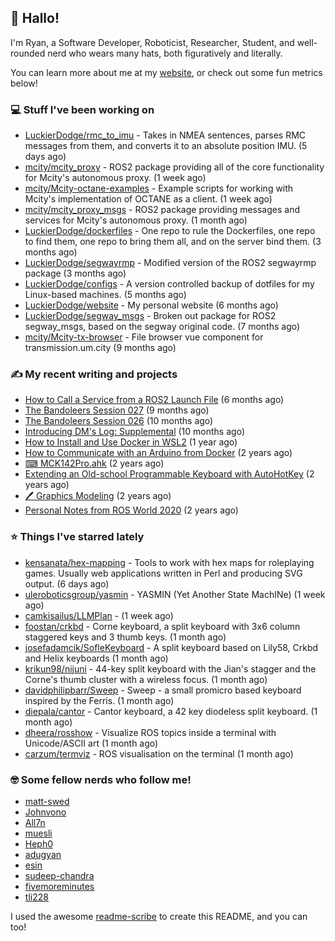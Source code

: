 ## 👋 Hallo!

I'm Ryan, a Software Developer, Roboticist, Researcher, Student, and well-rounded nerd who wears many hats, both figuratively and literally.

You can learn more about me at my [website](https://ryandlewis.dev), or check out some fun metrics below!

### 💻 Stuff I've been working on

- [LuckierDodge/rmc_to_imu](https://github.com/LuckierDodge/rmc_to_imu) - Takes in NMEA sentences, parses RMC messages from them, and converts it to an absolute position IMU. (5 days ago)
- [mcity/mcity_proxy](https://github.com/mcity/mcity_proxy) - ROS2 package providing all of the core functionality for Mcity&#39;s autonomous proxy. (1 week ago)
- [mcity/Mcity-octane-examples](https://github.com/mcity/Mcity-octane-examples) - Example scripts for working with Mcity&#39;s implementation of OCTANE as a client. (1 week ago)
- [mcity/mcity_proxy_msgs](https://github.com/mcity/mcity_proxy_msgs) - ROS2 package providing messages and services for Mcity&#39;s autonomous proxy. (1 month ago)
- [LuckierDodge/dockerfiles](https://github.com/LuckierDodge/dockerfiles) - One repo to rule the Dockerfiles, one repo to find them, one repo to bring them all, and on the server bind them. (3 months ago)
- [LuckierDodge/segwayrmp](https://github.com/LuckierDodge/segwayrmp) - Modified version of the ROS2 segwayrmp package (3 months ago)
- [LuckierDodge/configs](https://github.com/LuckierDodge/configs) - A version controlled backup of dotfiles for my Linux-based machines. (5 months ago)
- [LuckierDodge/website](https://github.com/LuckierDodge/website) - My personal website (6 months ago)
- [LuckierDodge/segway_msgs](https://github.com/LuckierDodge/segway_msgs) - Broken out package for ROS2 segway_msgs, based on the segway original code. (7 months ago)
- [mcity/Mcity-tx-browser](https://github.com/mcity/Mcity-tx-browser) - File browser vue component for transmission.um.city (9 months ago)

### ✍ My recent writing and projects

- [How to Call a Service from a ROS2 Launch File](https://ryandlewis.dev/posts/callserviceinros2launch/) (6 months ago)
- [The Bandoleers Session 027](https://ryandlewis.dev/posts/ttrpg/thebandoleers027/) (9 months ago)
- [The Bandoleers Session 026](https://ryandlewis.dev/posts/ttrpg/thebandoleers026/) (10 months ago)
- [Introducing DM&#39;s Log: Supplemental](https://ryandlewis.dev/posts/ttrpg/introducingdmslog/) (10 months ago)
- [How to Install and Use Docker in WSL2](https://ryandlewis.dev/posts/howtowsldocker/) (1 year ago)
- [How to Communicate with an Arduino from Docker](https://ryandlewis.dev/posts/howtoarduinodocker/) (2 years ago)
- [⌨ MCK142Pro.ahk](https://ryandlewis.dev/projects/mck142pro/) (2 years ago)
- [Extending an Old-school Programmable Keyboard with AutoHotKey](https://ryandlewis.dev/posts/mck142pro/) (2 years ago)
- [🖊 Graphics Modeling](https://ryandlewis.dev/projects/graphics/) (2 years ago)
- [Personal Notes from ROS World 2020](https://ryandlewis.dev/posts/rosworld2020/) (2 years ago)

### ⭐ Things I've starred lately

- [kensanata/hex-mapping](https://github.com/kensanata/hex-mapping) - Tools to work with hex maps for roleplaying games. Usually web applications written in Perl and producing SVG output. (6 days ago)
- [uleroboticsgroup/yasmin](https://github.com/uleroboticsgroup/yasmin) - YASMIN (Yet Another State MachINe) (1 week ago)
- [camkisailus/LLMPlan](https://github.com/camkisailus/LLMPlan) -  (1 week ago)
- [foostan/crkbd](https://github.com/foostan/crkbd) - Corne keyboard, a split keyboard with 3x6 column staggered keys and 3 thumb keys. (1 month ago)
- [josefadamcik/SofleKeyboard](https://github.com/josefadamcik/SofleKeyboard) - A split keyboard based on Lily58, Crkbd and Helix keyboards (1 month ago)
- [krikun98/nijuni](https://github.com/krikun98/nijuni) - 44-key split keyboard with the Jian&#39;s stagger and the Corne&#39;s thumb cluster with a wireless focus. (1 month ago)
- [davidphilipbarr/Sweep](https://github.com/davidphilipbarr/Sweep) - Sweep - a small promicro based keyboard inspired by the Ferris. (1 month ago)
- [diepala/cantor](https://github.com/diepala/cantor) - Cantor keyboard, a 42 key diodeless split keyboard. (1 month ago)
- [dheera/rosshow](https://github.com/dheera/rosshow) - Visualize ROS topics inside a terminal with Unicode/ASCII art (1 month ago)
- [carzum/termviz](https://github.com/carzum/termviz) - ROS visualisation on the terminal (1 month ago)

### 🤓 Some fellow nerds who follow me!

- [matt-swed](https://github.com/matt-swed)
- [Johnvono](https://github.com/Johnvono)
- [All7n](https://github.com/All7n)
- [muesli](https://github.com/muesli)
- [Heph0](https://github.com/Heph0)
- [adugyan](https://github.com/adugyan)
- [esin](https://github.com/esin)
- [sudeep-chandra](https://github.com/sudeep-chandra)
- [fivemoreminutes](https://github.com/fivemoreminutes)
- [tli228](https://github.com/tli228)

I used the awesome [readme-scribe](https://github.com/muesli/readme-scribe) to create this README, and you can too!
